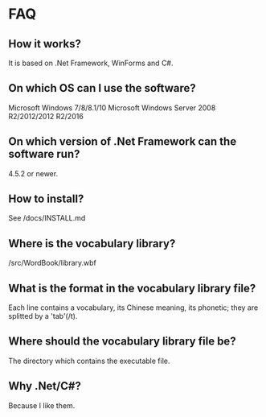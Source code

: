 # FAQ
## How it works?
It is based on .Net Framework, WinForms and C#.
## On which OS can I use the software?
Microsoft Windows 7/8/8.1/10
Microsoft Windows Server 2008 R2/2012/2012 R2/2016
## On which version of .Net Framework can the software run?
4.5.2 or newer.
## How to install?
See /docs/INSTALL.md
## Where is the vocabulary library?
/src/WordBook/library.wbf
## What is the format in the vocabulary library file?
Each line contains a vocabulary, its Chinese meaning, its phonetic; they are splitted by a 'tab'(/t).
## Where should the vocabulary library file be?
The directory which contains the executable file.
## Why .Net/C#?
Because I like them.

